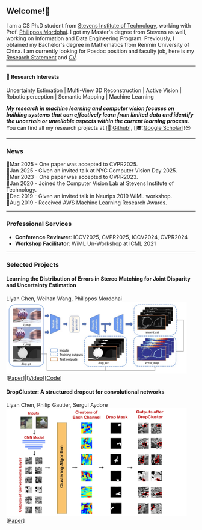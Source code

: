 ## Welcome!🎡

I am a CS Ph.D student from [Stevens Institute of Technology](https://www.stevens.edu/), working with Prof. [Philippos Mordohai](https://mordohai.github.io/). I got my Master's degree from Stevens as well, working on Information and Data Engineering Program. Previously, I obtained my Bachelor's degree in Mathematics from Renmin University of China. I am currently looking for Posdoc position and faculty job, here is my [Research Statement](files/Research_Statement_LC.pdf) and [CV](files/LC_CV.pdf).

---

#### :sparkler: Research Interests

Uncertainty Estimation | Multi-View 3D Reconstruction | Active Vision | Robotic perception | Semantic Mapping | Machine Learning

*__My research in machine learning and computer vision focuses on building systems that can effectively learn from limited data and identify the uncertain or unreliable aspects within the current learning process.__* You can find all my research projects at [🐙:[Github](https://github.com/lly00412)], [🎓:[Google Scholar](https://scholar.google.com/citations?user=ZU9JhNYAAAAJ&hl=en)]!😎

---

### News
🌟Mar 2025 - One paper was accepted to CVPR2025.  
🌟Jan 2025 - Given an invited talk at NYC Computer Vision Day 2025.  
🌟Mar 2023 - One paper was accepted to CVPR2023.  
🌟Jan 2020 - Joined the Computer Vision Lab at Stevens Institute of Technology.  
🌟Dec 2019 - Given an invited talk in Neurips 2019 WiML workshop.  
🌟Aug 2019 - Received AWS Machine Learning Research Awards.  

---

### Professional Services

- **Conference Reviewer**: ICCV2025, CVPR2025, ICCV2024, CVPR2024
- **Workshop Facilitator**: WiML Un-Workshop at ICML 2021

---
### Selected Projects

#### Learning the Distribution of Errors in Stereo Matching for Joint Disparity and Uncertainty Estimation
<span class="italic-10pt">Liyan Chen, Weihan Wang, Philippos Mordohai</span>  
<img src="images/projects/SEDNet.jpeg?raw=true" width="480"/>  
[[Paper](https://arxiv.org/abs/2304.00152)]|[[Video](https://youtu.be/5Y6Vo69SiLQ?si=Kt6sXdxM9OW0Ugz2)][[Code](https://github.com/lly00412/SEDNet?tab=readme-ov-file)]

#### DropCluster: A structured dropout for convolutional networks
<span class="italic-10pt">Liyan Chen, Philip Gautier, Sergul Aydore</span>  
<img src="images/projects/DropCluster.jpg?raw=true" width="480"/>  
[[Paper](https://arxiv.org/abs/2002.02997)]  


<!-- Remove above link if you don't want to attibute -->
